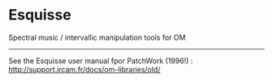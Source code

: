 # Esquisse

Spectral music / intervallic manipulation tools for OM

-------

See the Esquisse user manual fpor PatchWork (1996!) : http://support.ircam.fr/docs/om-libraries/old/
